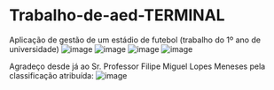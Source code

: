 # Trabalho-de-aed-TERMINAL
Aplicação de gestão de um estádio de futebol (trabalho do 1º ano de universidade)
![image](https://user-images.githubusercontent.com/48099106/161279081-7c9cf79a-81dc-4f41-bf92-a3000ec80f7f.png)
![image](https://user-images.githubusercontent.com/48099106/161279172-7b8cb7ee-45bd-444d-bfee-42cd10d1a866.png)
![image](https://user-images.githubusercontent.com/48099106/161279244-6d5141fa-fdab-4a3d-bc5d-6f372c896d1f.png)
![image](https://user-images.githubusercontent.com/48099106/161279506-8be91f33-528c-4c93-b632-427addc16526.png)

Agradeço desde já ao Sr. Professor Filipe Miguel Lopes Meneses pela classificação atribuída:
![image](https://user-images.githubusercontent.com/48099106/161280115-9e4e1867-4efd-4279-b152-fb6d376dfec2.png)
